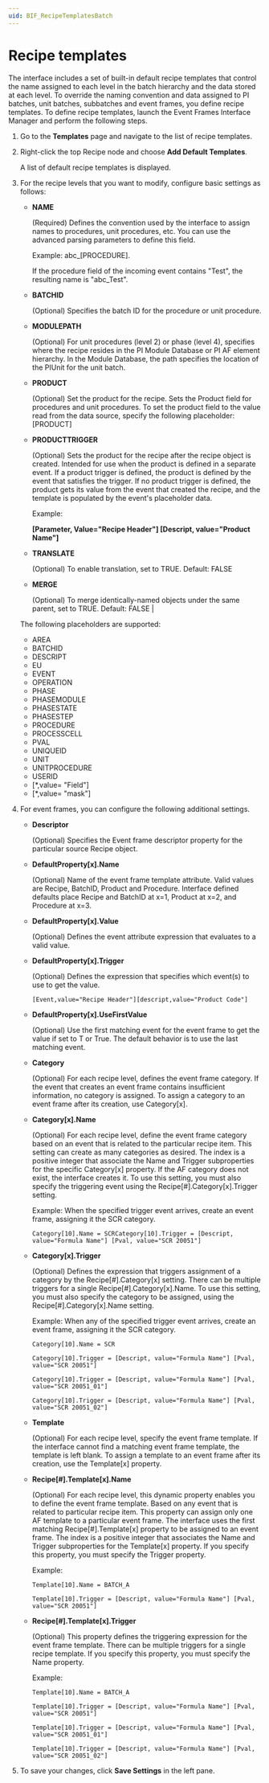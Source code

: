 ```yaml
---
uid: BIF_RecipeTemplatesBatch
---
```


# Recipe templates

The interface includes a set of built-in default recipe templates that control the name assigned to each level in the batch hierarchy and the data stored at each level. To override the naming convention and data assigned to PI batches, unit batches, subbatches and event frames, you define recipe templates. To define recipe templates, launch the Event Frames Interface Manager and perform the following steps.

1. Go to the **Templates** page and navigate to the list of recipe templates.

2. Right-click the top Recipe node and choose **Add Default Templates**.

    A list of default recipe templates is displayed.

3. For the recipe levels that you want to modify, configure basic settings as follows:

    * **NAME**
    
        (Required) Defines the convention used by the interface to assign names to procedures, unit procedures, etc. You can use the advanced parsing parameters to define this field.
        
        Example: abc_[PROCEDURE].
        
        If the procedure field of the incoming event contains "Test", the resulting name is "abc_Test".
        
    * **BATCHID** 
    
        (Optional) Specifies the batch ID for the procedure or unit procedure.
    
    * **MODULEPATH**
    
        (Optional) For unit procedures (level 2) or phase (level 4), specifies where the recipe resides in the PI Module Database or PI AF element hierarchy. In the Module Database, the path specifies the location of the PIUnit for the unit batch.

    * **PRODUCT** 
    
        (Optional) Set the product for the recipe. Sets the Product field for procedures and unit procedures. To set the product field to the value read from the data source, specify the following placeholder: [PRODUCT]
    
    * **PRODUCTTRIGGER**
    
        (Optional) Sets the product for the recipe after the recipe object is created. Intended for use when the product is defined in a separate event. If a product trigger is defined, the product is defined by the event that satisfies the trigger. If no product trigger is defined, the product gets its value from the event that created the recipe, and the template is populated by the event's placeholder data.
        
        Example: 
        
        **[Parameter, Value="Recipe Header"] [Descript, value="Product Name"]**

    * **TRANSLATE**
    
        (Optional) To enable translation, set to TRUE. Default: FALSE

    * **MERGE**
    
        (Optional) To merge identically-named objects under the same parent, set to TRUE. Default: FALSE |

    The following placeholders are supported:

    * AREA
    * BATCHID
    * DESCRIPT
    * EU
    * EVENT
    * OPERATION
    * PHASE
    * PHASEMODULE
    * PHASESTATE
    * PHASESTEP
    * PROCEDURE
    * PROCESSCELL
    * PVAL
    * UNIQUEID
    * UNIT
    * UNITPROCEDURE
    * USERID
    * [*,value= "Field"]
    * [*,value= "mask"]

4. For event frames, you can configure the following additional settings.

    * **Descriptor**
    
        (Optional) Specifies the Event frame descriptor property for the particular source Recipe object.

    * **DefaultProperty[x].Name**
    
        (Optional) Name of the event frame template attribute. Valid values are Recipe, BatchID, Product and Procedure. Interface defined defaults place Recipe and BatchID at x=1, Product at x=2, and Procedure at x=3.

    * **DefaultProperty[x].Value**
    
        (Optional) Defines the event attribute expression that evaluates to a valid value.

    * **DefaultProperty[x].Trigger**
    
        (Optional) Defines the expression that specifies which event(s) to use to get the value.

        `[Event,value="Recipe Header"][descript,value="Product Code"]`

    * **DefaultProperty[x].UseFirstValue**
    
        (Optional) Use the first matching event for the event frame to get the value if set to T or True. The default behavior is to use the last matching event.

    * **Category**
    
        (Optional) For each recipe level, defines the event frame category. If the event that creates an event frame contains insufficient information, no category is assigned. To assign a category to an event frame after its creation, use Category[x].

    * **Category[x].Name**
    
        (Optional) For each recipe level, define the event frame category based on an event that is related to the particular recipe item. This setting can create as many categories as desired. The index is a positive integer that associate the Name and Trigger subproperties for the specific Category[x] property. If the AF category does not exist, the interface creates it. To use this setting, you must also specify the triggering event using the Recipe[#].Category[x].Trigger setting.

        Example: When the specified trigger event arrives, create an event frame, assigning it the SCR category.

        `Category[10].Name = SCRCategory[10].Trigger = [Descript, value="Formula Name"] [Pval, value="SCR 20051"]`

    * **Category[x].Trigger**
    
        (Optional) Defines the expression that triggers assignment of a category by the Recipe[#].Category[x] setting. There can be multiple triggers for a single Recipe[#].Category[x].Name. To use this setting, you must also specify the category to be assigned, using the Recipe[#].Category[x].Name setting.

        Example: When any of the specified trigger event arrives, create an event frame, assigning it the SCR category.

        `Category[10].Name = SCR`

        `Category[10].Trigger = [Descript, value="Formula Name"] [Pval, value="SCR 20051"]`
    
        `Category[10].Trigger = [Descript, value="Formula Name"] [Pval, value="SCR 20051_01"]`

        `Category[10].Trigger = [Descript, value="Formula Name"] [Pval, value="SCR 20051_02"]`

    * **Template**
    
        (Optional) For each recipe level, specify the event frame template. If the interface cannot find a matching event frame template, the template is left blank. To assign a template to an event frame after its creation, use the Template[x] property.

    * **Recipe[#].Template[x].Name**
    
        (Optional) For each recipe level, this dynamic property enables you to define the event frame template. Based on any event that is related to particular recipe item. This property can assign only one AF template to a particular event frame. The interface uses the first matching Recipe[#].Template[x] property to be assigned to an event frame. The index is a positive integer that associates the Name and Trigger subproperties for the Template[x] property. If you specify this property, you must specify the Trigger property.

        Example:

        `Template[10].Name = BATCH_A`

        `Template[10].Trigger = [Descript, value="Formula Name"] [Pval, value="SCR 20051"]`

    * **Recipe[#].Template[x].Trigger**
    
        (Optional) This property defines the triggering expression for the event frame template. There can be multiple triggers for a single recipe template. If you specify this property, you must specify the Name property.

        Example:

        `Template[10].Name = BATCH_A`

        `Template[10].Trigger = [Descript, value="Formula Name"] [Pval, value="SCR 20051"]`

        `Template[10].Trigger = [Descript, value="Formula Name"] [Pval, value="SCR 20051_01"]`

        `Template[10].Trigger = [Descript, value="Formula Name"] [Pval, value="SCR 20051_02"]`

5. To save your changes, click **Save Settings** in the left pane.
